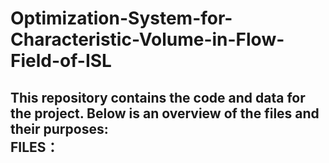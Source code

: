 # Optimization-System-for-Characteristic-Volume-in-Flow-Field-of-ISL
This repository contains the code and data for the project. Below is an overview of the files and their purposes:  
FILES：  
-----

